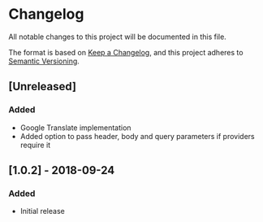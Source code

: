 # Changelog
All notable changes to this project will be documented in this file.

The format is based on [Keep a Changelog](https://keepachangelog.com/en/1.0.0/),
and this project adheres to [Semantic Versioning](https://semver.org/spec/v2.0.0.html).

## [Unreleased]
### Added
- Google Translate implementation
- Added option to pass header, body and query parameters if providers require it

## [1.0.2] - 2018-09-24
### Added
- Initial release
